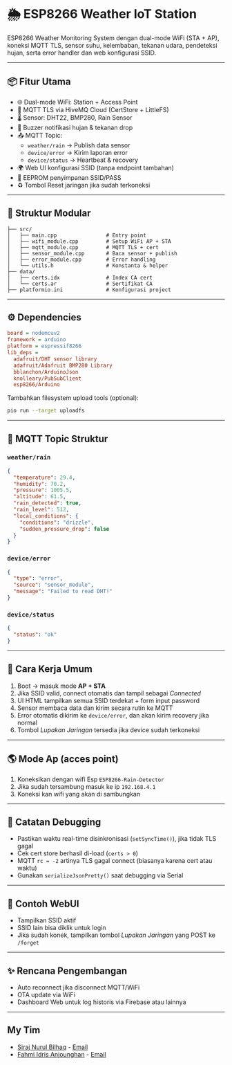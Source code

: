 # 🌦️ ESP8266 Weather IoT Station

ESP8266 Weather Monitoring System dengan dual-mode WiFi (STA + AP), koneksi MQTT TLS, sensor suhu, kelembaban, tekanan udara, pendeteksi hujan, serta error handler dan web konfigurasi SSID.

---

## 📦 Fitur Utama

- 🌐 Dual-mode WiFi: Station + Access Point
- 🔐 MQTT TLS via HiveMQ Cloud (CertStore + LittleFS)
- 🌡️ Sensor: DHT22, BMP280, Rain Sensor
- 🔔 Buzzer notifikasi hujan & tekanan drop
- 📤 MQTT Topic:
  - `weather/rain` → Publish data sensor
  - `device/error` → Kirim laporan error
  - `device/status` → Heartbeat & recovery
- 🌍 Web UI konfigurasi SSID (tanpa endpoint tambahan)
- 🔄 EEPROM penyimpanan SSID/PASS
- ♻️ Tombol Reset jaringan jika sudah terkoneksi

---

## 📁 Struktur Modular

```
├── src/
│   ├── main.cpp                # Entry point
│   ├── wifi_module.cpp         # Setup WiFi AP + STA
│   ├── mqtt_module.cpp         # MQTT TLS + cert
│   ├── sensor_module.cpp       # Baca sensor + publish
│   ├── error_module.cpp        # Error handling
│   └── utils.h                 # Konstanta & helper
├── data/
│   ├── certs.idx               # Index CA cert
│   └── certs.ar                # Sertifikat CA
├── platformio.ini              # Konfigurasi project
```

---

## ⚙️ Dependencies

```ini
board = nodemcuv2
framework = arduino
platform = espressif8266
lib_deps =
  adafruit/DHT sensor library
  adafruit/Adafruit BMP280 Library
  bblanchon/ArduinoJson
  knolleary/PubSubClient
  esp8266/Arduino
```

Tambahkan filesystem upload tools (optional):
```bash
pio run --target uploadfs
```

---

## 🧪 MQTT Topic Struktur

### `weather/rain`
```json
{
  "temperature": 29.4,
  "humidity": 70.2,
  "pressure": 1005.5,
  "altitude": 61.5,
  "rain_detected": true,
  "rain_level": 512,
  "local_conditions": {
    "conditions": "drizzle",
    "sudden_pressure_drop": false
  }
}
```

### `device/error`
```json
{
  "type": "error",
  "source": "sensor_module",
  "message": "Failed to read DHT!"
}
```

### `device/status`
```json
{
  "status": "ok"
}
```

---

## 🧠 Cara Kerja Umum

1. Boot → masuk mode **AP + STA**
2. Jika SSID valid, connect otomatis dan tampil sebagai *Connected*
3. UI HTML tampilkan semua SSID terdekat + form input password
4. Sensor membaca data dan kirim secara rutin ke MQTT
5. Error otomatis dikirim ke `device/error`, dan akan kirim recovery jika normal
6. Tombol *Lupakan Jaringan* tersedia jika device sudah terkoneksi

---

## 🌎 Mode Ap (acces point)
1. Koneksikan dengan wifi Esp ```ESP8266-Rain-Detector```
2. Jika sudah tersambung masuk ke ip ```192.168.4.1```
3. Koneksi kan wifi yang akan di sambungkan

---

## 📌 Catatan Debugging

- Pastikan waktu real-time disinkronisasi (`setSyncTime()`), jika tidak TLS gagal
- Cek cert store berhasil di-load (`certs > 0`)
- MQTT `rc = -2` artinya TLS gagal connect (biasanya karena cert atau waktu)
- Gunakan `serializeJsonPretty()` saat debugging via Serial

---

## 🧼 Contoh WebUI

- Tampilkan SSID aktif
- SSID lain bisa diklik untuk login
- Jika sudah konek, tampilkan tombol *Lupakan Jaringan* yang POST ke `/forget`

---

## ✨ Rencana Pengembangan

- Auto reconnect jika disconnect MQTT/WiFi
- OTA update via WiFi
- Dashboard Web untuk log historis via Firebase atau lainnya

---

## My Tim
- [Siraj Nurul Bilhaq](https://github.com/Qw3rty101) - [Email](siraj.nurul@gmail.com)
- [Fahmi Idris Anjounghan](https://github.com/Qw3rty101) - [Email](idrisanjounghan313@gmail.com)